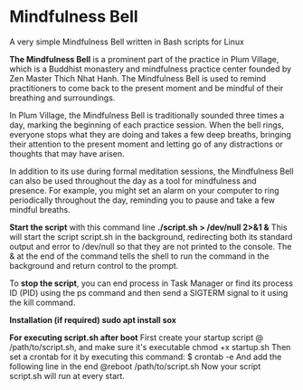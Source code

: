 # Mindfulness Bell
A very simple Mindfulness Bell written in Bash scripts for Linux

**The Mindfulness Bell** is a prominent part of the practice in Plum Village, 
which is a Buddhist monastery and mindfulness practice center founded by 
Zen Master Thich Nhat Hanh. The Mindfulness Bell is used to remind 
practitioners to come back to the present moment and be mindful of 
their breathing and surroundings.

In Plum Village, the Mindfulness Bell is traditionally sounded 
three times a day, marking the beginning of each practice session. 
When the bell rings, everyone stops what they are doing and 
takes a few deep breaths, bringing their attention to the 
present moment and letting go of any distractions or thoughts 
that may have arisen.

In addition to its use during formal meditation sessions, 
the Mindfulness Bell can also be used throughout the day as a tool 
for mindfulness and presence. For example, you might set an alarm 
on your computer to ring periodically throughout the day, 
reminding you to pause and take a few mindful breaths.

**Start the script** with this command line
**./script.sh > /dev/null 2>&1 &**
This will start the script script.sh in the background, 
redirecting both its standard output and error to /dev/null 
so that they are not printed to the console. 
The & at the end of the command tells the shell to run the 
command in the background and return control to the prompt.

To **stop the script**, you can end process in Task Manager or
find its process ID (PID) using the ps command and then 
send a SIGTERM signal to it using the kill command.

**Installation (if required)
sudo apt install sox**

**For executing script.sh after boot**
First create your startup script @ /path/to/script.sh, 
and make sure it's executable
chmod +x startup.sh
Then set a crontab for it by executing this command:
$ crontab -e
And add the following line in the end 
@reboot  /path/to/script.sh
Now your script script.sh will run at every start.

